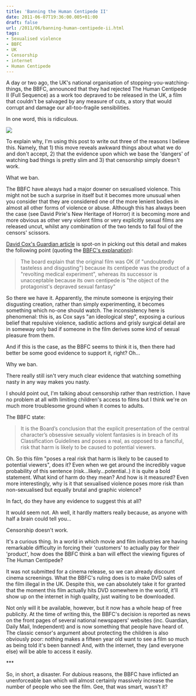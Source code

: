 ```yaml
---
title: 'Banning the Human Centipede II'
date: 2011-06-07T19:36:00.005+01:00
draft: false
url: /2011/06/banning-human-centipede-ii.html
tags: 
- Sexualised violence
- BBFC
- UK
- Censorship
- internet
- Human Centipede
---
```


A day or two ago, the UK's national organisation of stopping-you-watching-things, the BBFC, announced that they had rejected The Human Centipede II (Full Sequence) as a work too depraved to be released in the UK, a film that couldn't be salvaged by any measure of cuts, a story that would corrupt and damage our all-too-fragile sensibilities.  
  
In one word, this is ridiculous.  
  

[![](https://blogger.googleusercontent.com/img/b/R29vZ2xl/AVvXsEiqzvQrNVi-La3Q66FjV4H8SB4l537v8GXqNbPQbJxeyRBdfrvWJW2LSERadhQ0Wbb3pIAU5Mw9J9t-Ns394eV7qI52WymcVjuIqJafXJduz7uqrl7vUQ-btg5enbrGhe2JS5QzTPNFuxo/s800/article-2000178-0C72594A00000578-795_468x286.jpg)](https://picasaweb.google.com/lh/photo/EXXVzfF7PpjhUAQprhrtdO54nN1RycrV_oQh2IHYfkI?feat=embedwebsite)  

  
To explain why, I'm using this post to write out three of the reasons I believe this. Namely, that 1) this move reveals awkward things about what we do and don't accept, 2) that the evidence upon which we base the 'dangers' of watching bad things is pretty slim and 3) that censorship simply doesn't work.  
  

What we ban.  

The BBFC have always had a major downer on sexualised violence. This might not be such a surprise in itself but it becomes more unusual when you consider that they are considered one of the more lenient bodies in almost all other forms of violence or abuse. Although this has always been the case (see David Pirie's New Heritage of Horror) it is becoming more and more obvious as other very violent films or very explicitly sexual films are released uncut, whilst any combination of the two tends to fall foul of the censors' scissors.  
  
[David Cox's Guardian article](http://www.guardian.co.uk/film/filmblog/2011/jun/07/human-centipede-sequel-ban-sexual-sadism) is spot-on in picking out this detail and makes the following point (quoting the [BBFC's explanation](http://www.bbfc.co.uk/newsreleases/2011/06/bbfc-rejects-the-human-centipede-ii-full-sequence/)):  

> The board explain that the original film was OK (if "undoubtedly tasteless and disgusting") because its centipede was the product of a "revolting medical experiment", whereas its successor is unacceptable because its own centipede is "the object of the protagonist's depraved sexual fantasy"  

So there we have it. Apparently, the minute someone is enjoying their disgusting creation, rather than simply experimenting, it becomes something which no-one should watch. The inconsistency here is phenomenal: this is, as Cox says "an ideological step", exposing a curious belief that repulsive violence, sadistic actions and grisly surgical detail are in someway only bad if someone in the film derives some kind of sexual pleasure from them.  
  
And if this is the case, as the BBFC seems to think it is, then there had better be some good evidence to support it, right? Oh...  
  

Why we ban.  

There really still isn't very much clear evidence that watching something nasty in any way makes you nasty.  
  
I should point out, I'm talking about censorship rather than restriction. I have no problem at all with limiting children's access to films but I think we're on much more troublesome ground when it comes to adults.  
  
The BBFC state:  

> It is the Board’s conclusion that the explicit presentation of the central character’s obsessive sexually violent fantasies is in breach of its Classification Guidelines and poses a real, as opposed to a fanciful, risk that harm is likely to be caused to potential viewers.

Oh. So this film "poses a real risk that harm is likely to be caused to potential viewers", does it? Even when we get around the incredibly vague probability of this sentence (risk...likely...potential..) it is quite a bold statement. What kind of harm do they mean? And how is it measured? Even more interestingly, why is it that sexualised violence poses more risk than non-sexualised but equally brutal and graphic violence?  
  
In fact, do they have any evidence to suggest this at all?  
  
It would seem not. Ah well, it hardly matters really because, as anyone with half a brain could tell you...  
  

Censorship doesn't work.  

It's a curious thing. In a world in which movie and film industries are having remarkable difficulty in forcing their 'customers' to actually pay for their 'product', how does the BBFC think a ban will effect the viewing figures of The Human Centipede?  
  
It was not submitted for a cinema release, so we can already discount cinema screenings. What the BBFC's ruling does is to make DVD sales of the film illegal in the UK. Despite this, we can absolutely take it for granted that the moment this film actually hits DVD somewhere in the world, it'll show up on the internet in high quality, just waiting to be downloaded.  
  
Not only will it be available, however, but it now has a whole heap of free publicity. At the time of writing this, the BBFC's decision is reported as news on the front pages of several national newspapers' websites (inc. Guardian, Daily Mail, Independent) and is now something that people have heard of. The classic censor's argument about protecting the children is also obviously poor: nothing makes a fifteen year old want to see a film so much as being told it's been banned! And, with the internet, they (and everyone else) will be able to access it easily.  
  

\*\*\*  

  
So, in short, a disaster. For dubious reasons, the BBFC have inflicted an unenforceable ban which will almost certainly massively increase the number of people who see the film. Gee, that was smart, wasn't it?
